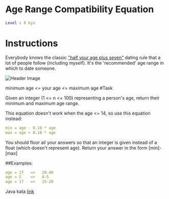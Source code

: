 # Age Range Compatibility Equation

```yaml
Level : 8 kyu
```

# Instructions

Everybody knows the classic ["half your age plus seven"](https://en.wikipedia.org/wiki/Age_disparity_in_sexual_relationships#The_.22half-your-age-plus-seven.22_rule) dating rule that a lot of people follow (including myself). It's the 'recommended' age range in which to date someone.

![Header Image](http://web.archive.org/web/20190206114947if_/http://weknowmemes.com/wp-content/uploads/2014/08/age-range-compatibility-equation.jpg)

minimum age <= your age <= maximum age #Task

Given an integer (1 <= n <= 100) representing a person's age, return their minimum and maximum age range.

This equation doesn't work when the age <= 14, so use this equation instead:

```yaml
min = age - 0.10 * age
max = age + 0.10 * age
```

You should floor all your answers so that an integer is given instead of a float (which doesn't represent age). Return your answer in the form [min]-[max]

##Examples:

```yaml
age = 27   =>   20-40
age = 5    =>   4-5
age = 17   =>   15-20
```

Java kata [link](https://www.codewars.com/kata/5803956ddb07c5c74200144e/train/java)